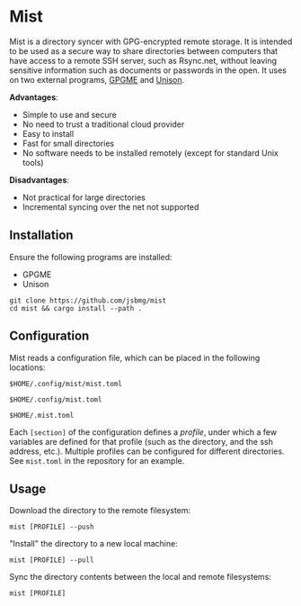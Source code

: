 # Mist

Mist is a directory syncer with GPG-encrypted remote storage. It is intended to be used as a secure way to share directories between computers that have access to a remote SSH server, such as Rsync.net, without leaving sensitive information such as documents or passwords in the open. It uses on two external programs, [GPGME](https://www.gnupg.org/software/gpgme/index.html) and [Unison](https://www.cis.upenn.edu/~bcpierce/unison/). 

**Advantages**:
* Simple to use and secure
* No need to trust a traditional cloud provider
* Easy to install
* Fast for small directories
* No software needs to be installed remotely (except for standard Unix tools)

**Disadvantages**:
* Not practical for large directories
* Incremental syncing over the net not supported

## Installation

Ensure the following programs are installed:
* GPGME
* Unison

```
git clone https://github.com/jsbmg/mist
cd mist && cargo install --path .
```

## Configuration
 
Mist reads a configuration file, which can be placed in the following locations:

`$HOME/.config/mist/mist.toml`

`$HOME/.config/mist.toml`

`$HOME/.mist.toml`

Each `[section]` of the configuration defines a *profile*, under which a few variables are defined for that profile (such as the directory, and the ssh address, etc.). Multiple profiles can be configured for different directories. See `mist.toml` in the repository for an example. 

## Usage

Download the directory to the remote filesystem:
```
mist [PROFILE] --push

```
"Install" the directory to a new local machine:
```
mist [PROFILE] --pull
```
Sync the directory contents between the local and remote filesystems:
```
mist [PROFILE]
```